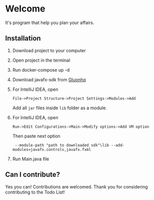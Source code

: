 # Welcome
It's program that help you plan your affairs.
## Installation
1. Download project to your computer
2. Open project in the terminal 
3. Run docker-compose up -d
   
4. Download javafx-sdk from [Gluonhq](https://gluonhq.com/products/javafx/)
   
5. For IntelliJ IDEA, open
   ```console
   File->Project Structure->Project Settings->Modules->Add
   ```
   Add all ```jar``` files inside ```lib``` folder as a module.
   
6. For IntelliJ IDEA, open
   ```console
   Run->Edit Configurations->Main->Modify options->Add VM option
   ```
   Then paste next option
    ```console
     --module-path "path to downloaded sdk"\lib --add-modules=javafx.controls,javafx.fxml
    ```
7. Run Main.java file

## Can I contribute?

Yes you can!  Contributions are welcomed. Thank you for considering contributing to the Todo List!
